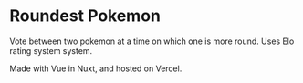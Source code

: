# Roundest Pokemon

Vote between two pokemon at a time on which one is more round. Uses Elo rating system system.

Made with Vue in Nuxt, and hosted on Vercel.
